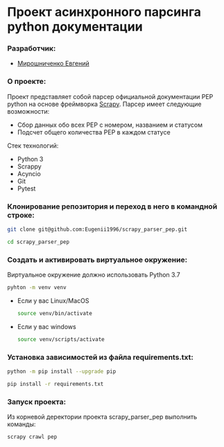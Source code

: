 # Проект асинхронного парсинга python документации

### Разработчик:

 - [Мирошниченко Евгений](https://github.com/Eugenii1996)

### О проекте:

Проект представляет собой парсер официальной документации PEP python на основе фреймворка [Scrapy](https://docs.scrapy.org/en/latest/index.html). 
Парсер имеет следующие возможности:
 - Сбор данных обо всех PEP с номером, названием и статусом
 - Подсчет общего количества PEP в каждом статусе

Стек технологий:
 - Python 3
 - Scrappy
 - Acyncio
 - Git
 - Pytest

### Клонирование репозитория и переход в него в командной строке:

```bash
git clone git@github.com:Eugenii1996/scrapy_parser_pep.git
```

```bash
cd scrapy_parser_pep
```

### Cоздать и активировать виртуальное окружение:

Виртуальное окружение должно использовать Python 3.7

```bash
pyhton -m venv venv
```

* Если у вас Linux/MacOS

    ```bash
    source venv/bin/activate
    ```

* Если у вас windows

    ```bash
    source venv/scripts/activate
    ```

### Установка зависимостей из файла requirements.txt:

```bash
python -m pip install --upgrade pip
```

```bash
pip install -r requirements.txt
```

### Запуск проекта:

Из корневой деректории проекта scrapy_parser_pep выполнить команды:

```bash
scrapy crawl pep
```
